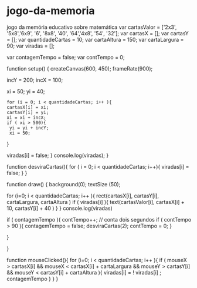 # jogo-da-memoria
jogo da memória educativo sobre matemática 
var cartasValor = ['2x3', '5x8','6x9', '6', '8x8', '40', '64','4x8', '54', '32'];
var cartasX = [];
var cartasY = [];
var quantidadeCartas = 10;
var cartaAltura = 150;
var cartaLargura = 90;
var viradas = [];

var contagemTempo = false;
var contTempo = 0;


function setup() {
  createCanvas(600, 450);
  frameRate(900);
  
  incY = 200;
  incX = 100;
  
  xi = 50;
  yi = 40;
  
    for (i = 0; i < quantidadeCartas; i++ ){
    cartasX[i] = xi;
    cartasY[i] = yi;
    xi = xi + incX;
    if ( xi > 500){ 
     yi = yi + incY;
     xi = 50;
   }
  
   viradas[i] = false;
  }
  console.log(viradas);
}

function desviraCartas(){
  for ( i = 0; i < quantidadeCartas; i++){ 
    viradas[i] = false;
  }
}

function draw() {
  background(0);
  textSize (50);
  
  for (i=0; i < quantidadeCartas; i++ ){ 
    rect(cartasX[i], cartasY[i], cartaLargura, cartaAltura )
    if ( viradas[i] ){ 
      text(cartasValor[i], cartasX[i] + 10, cartasY[i] + 40 ) 
    }
  }
  console.log(viradas)
  
  if ( contagemTempo ){ 
    contTempo++;
    // conta dois segundos 
    if ( contTempo > 90 ){
        contagemTempo = false;
        desviraCartas(2);
        contTempo = 0;
    } 
    
  }
  
}

function mouseClicked(){
  for (i=0; i < quantidadeCartas; i++ ){ 
   if ( mouseX > cartasX[i] && mouseX < cartasX[i] + cartaLargura    && mouseY > cartasY[i] && mouseY < cartasY[i] + cartaAltura ){
  viradas[i] = ! viradas[i] ;
     contagemTempo 
    }
  } 
}
